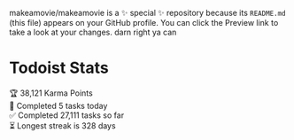 makeamovie/makeamovie is a ✨ special ✨ repository because its `README.md` (this file) appears on your GitHub profile.
You can click the Preview link to take a look at your changes. darn right ya can

# Todoist Stats

<!-- TODO-IST:START -->
🏆  38,121 Karma Points           
🌸  Completed 5 tasks today           
✅  Completed 27,111 tasks so far           
⏳  Longest streak is 328 days
<!-- TODO-IST:END -->